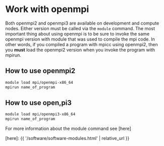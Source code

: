 # Work with openmpi

Both openmpi2 and openmpi3 are available on development and compute nodes. Either version must be called via the `module` command. The most important thing about using openmpi is to be sure to invoke the same openmpi version with module that was used to compile the mpi code. In other words, if you compiled a program with mpicc using openmpi2, then you **must** load the openmpi2 version when you invoke the program with mpirun.


## How to use openmpi2

```sh
module load mpi/openmpi-x86_64
mpirun name_of_program
```

## How to use open,pi3

```sh
module load mpi/openmpi3-x86_64
mpirun name_of_program
```

For more information about the module command see [here]


[here]: {{ '/software/software-modules.html' | relative_url }}
